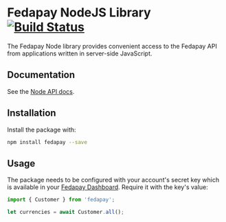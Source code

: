 # Fedapay NodeJS Library [![Build Status](https://travis-ci.org/fedapay/fedapay-node.svg?branch=master)](https://travis-ci.org/fedapay/fedapay-node)

The Fedapay Node library provides convenient access to the Fedapay API from
applications written in server-side JavaScript.

## Documentation

See the [Node API docs](https://fedapay.com/docs/api/node).

## Installation

Install the package with:

``` bash
npm install fedapay --save
```

## Usage

The package needs to be configured with your account's secret key which is available in your [Fedapay Dashboard](https://live.fedapay.com/api-keys). Require it with the key's value:

``` js
import { Customer } from 'fedapay';

let currencies = await Customer.all();

```
